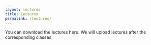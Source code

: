 ```yaml
---
layout: lectures
title: Lectures
permalink: /lectures/
---
```

You can download the lectures here. We will upload lectures after the corresponding classes.